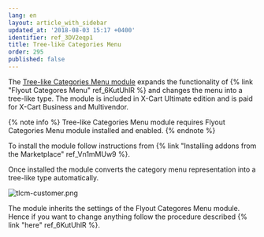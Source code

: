 ```yaml
---
lang: en
layout: article_with_sidebar
updated_at: '2018-08-03 15:17 +0400'
identifier: ref_3DV2eqp1
title: Tree-like Categories Menu
order: 295
published: false
---
```

The [Tree-like Categories Menu module](https://market.x-cart.com/addons/tree-like-categories-menu.html "Tree-like Categories Menu") expands the functionality of {% link "Flyout Categores Menu" ref_6KutUhlR %} and changes the menu into a tree-like type. The module is included in X-Cart Ultimate edition and is paid for X-Cart Business and Multivendor.


{% note info %}
Tree-like Categories Menu module requires Flyout Categories Menu module installed and enabled.
{% endnote %}

To install the module follow instructions from {% link "Installing addons from the Marketplace" ref_Vn1mMUw9 %}.

Once installed the module converts the category menu representation into a tree-like type automatically.

![tlcm-customer.png]({{site.baseurl}}/attachments/ref_3DV2eqp1/tlcm-customer.png)

The module inherits the settings of the Flyout Categores Menu module. Hence if you want to change anything follow the procedure described {% link "here" ref_6KutUhlR %}.
